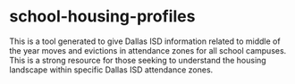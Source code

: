 # school-housing-profiles
 This is a tool generated to give Dallas ISD information related to middle of the year moves and evictions in attendance zones for all school campuses. This is a strong resource for those seeking to understand the housing landscape within specific Dallas ISD attendance zones.
